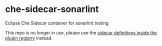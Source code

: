 # che-sidecar-sonarlint

Eclipse Che Sidecar container for sonarlint tooling

This repo is no longer in use, please use the [sidecar definitions inside the plugin registry](https://github.com/eclipse/che-plugin-registry/tree/master/sidecars) instead.

